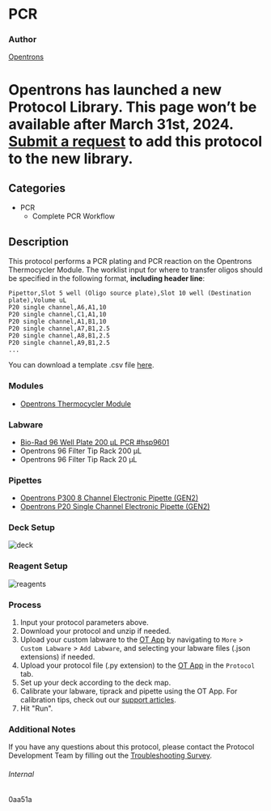# PCR


### Author
[Opentrons](https://opentrons.com/)



# Opentrons has launched a new Protocol Library. This page won’t be available after March 31st, 2024. [Submit a request](https://docs.google.com/forms/d/e/1FAIpQLSdYYp9QCKow4nn0KlCVsMS3HX0eJ0N9O7-erajKvcpT0lWbSg/viewform) to add this protocol to the new library.

## Categories
* PCR
	* Complete PCR Workflow


## Description
This protocol performs a PCR plating and PCR reaction on the Opentrons Thermocycler Module. The worklist input for where to transfer oligos should be specified in the following format, **including header line**:

```
Pipettor,Slot 5 well (Oligo source plate),Slot 10 well (Destination plate),Volume uL
P20 single channel,A6,A1,10
P20 single channel,C1,A1,10
P20 single channel,A1,B1,10
P20 single channel,A7,B1,2.5
P20 single channel,A8,B1,2.5
P20 single channel,A9,B1,2.5
...
```

You can download a template .csv file [here](https://opentrons-protocol-library-website.s3.amazonaws.com/custom-README-images/0aa51a/ex.csv).


### Modules
* [Opentrons Thermocycler Module](https://shop.opentrons.com/thermocycler-module-1/)


### Labware
* [Bio-Rad 96 Well Plate 200 µL PCR #hsp9601](http://www.bio-rad.com/en-us/sku/hsp9601-hard-shell-96-well-pcr-plates-low-profile-thin-wall-skirted-white-clear?ID=hsp9601)
* Opentrons 96 Filter Tip Rack 200 µL
* Opentrons 96 Filter Tip Rack 20 µL


### Pipettes
* [Opentrons P300 8 Channel Electronic Pipette (GEN2)](https://shop.opentrons.com/8-channel-electronic-pipette/)
* [Opentrons P20 Single Channel Electronic Pipette (GEN2)](https://shop.opentrons.com/single-channel-electronic-pipette-p20/)


### Deck Setup
![deck](https://opentrons-protocol-library-website.s3.amazonaws.com/custom-README-images/0aa51a/deck.png)


### Reagent Setup
![reagents](https://opentrons-protocol-library-website.s3.amazonaws.com/custom-README-images/0aa51a/reagents.png)


### Process
1. Input your protocol parameters above.
2. Download your protocol and unzip if needed.
3. Upload your custom labware to the [OT App](https://opentrons.com/ot-app) by navigating to `More` > `Custom Labware` > `Add Labware`, and selecting your labware files (.json extensions) if needed.
4. Upload your protocol file (.py extension) to the [OT App](https://opentrons.com/ot-app) in the `Protocol` tab.
5. Set up your deck according to the deck map.
6. Calibrate your labware, tiprack and pipette using the OT App. For calibration tips, check out our [support articles](https://support.opentrons.com/en/collections/1559720-guide-for-getting-started-with-the-ot-2).
7. Hit "Run".


### Additional Notes
If you have any questions about this protocol, please contact the Protocol Development Team by filling out the [Troubleshooting Survey](https://protocol-troubleshooting.paperform.co/).


###### Internal
0aa51a
